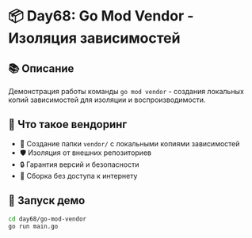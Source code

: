 # 📦 Day68: Go Mod Vendor - Изоляция зависимостей

## 📚 Описание
Демонстрация работы команды `go mod vendor` - создания локальных копий зависимостей для изоляции и воспроизводимости.

## 🎯 Что такое вендоринг
- 📁 Создание папки `vendor/` с локальными копиями зависимостей
- 🛡️ Изоляция от внешних репозиториев
- 🔒 Гарантия версий и безопасности
- 🚀 Сборка без доступа к интернету

## 🚀 Запуск демо
```bash
cd day68/go-mod-vendor
go run main.go
